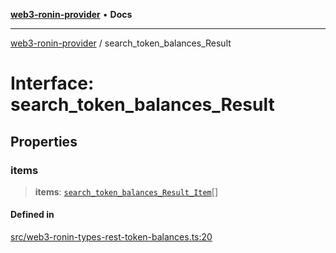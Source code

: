 [**web3-ronin-provider**](../README.md) • **Docs**

***

[web3-ronin-provider](../globals.md) / search\_token\_balances\_Result

# Interface: search\_token\_balances\_Result

## Properties

### items

> **items**: [`search_token_balances_Result_Item`](search_token_balances_Result_Item.md)[]

#### Defined in

[src/web3-ronin-types-rest-token-balances.ts:20](https://github.com/chuacw/web3-ronin-provider/blob/74865f4cc367fda569b2ea12b7ca079db4fcf0a2/src/web3-ronin-types-rest-token-balances.ts#L20)
